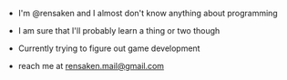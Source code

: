- I'm @rensaken and I almost don't know anything about programming
- I am sure that I'll probably learn a thing or two though

- Currently trying to figure out game development
- reach me at rensaken.mail@gmail.com
